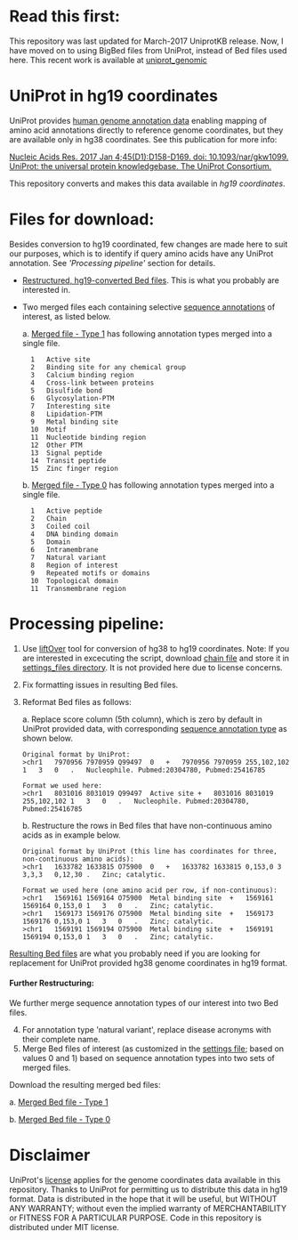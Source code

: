 # Read this first:
This repository was last updated for March-2017 UniprotKB release. Now, I have moved on to using BigBed files from UniProt, instead of Bed files used here. This recent work is available at [uniprot_genomic](https://github.com/ManavalanG/uniprot_genomic)

# UniProt in hg19 coordinates
UniProt provides [human genome annotation data](http://bit.ly/2mqJMjP) enabling mapping of amino acid annotations directly to reference genome coordinates, but they are available only in hg38 coordinates.  See this publication for more info:

[Nucleic Acids Res. 2017 Jan 4;45(D1):D158-D169. doi: 10.1093/nar/gkw1099. UniProt: the universal protein knowledgebase. The UniProt Consortium.](https://www.ncbi.nlm.nih.gov/pubmed/27899622)

This repository converts and makes this data available in *hg19 coordinates*.

# Files for download:
Besides conversion to hg19 coordinated, few changes are made here to suit our purposes, which is to identify if query amino acids have any UniProt annotation. See *'Processing pipeline'* section for details.

* [Restructured, hg19-converted Bed files](./Download_data_Mar2017/hg19_UniProt_genome_annotations_Mar2017.zip). This is what you probably are interested in.

* Two merged files each containing selective [sequence annotations](http://www.uniprot.org/help/sequence_annotation) of interest, as listed below.

    a. [Merged file - Type 1](./Download_data_Mar2017/merged_select_UniProtMar2017_hg19_restructured_type1.bed) has following annotation types merged into a single file.

        1	Active site
        2	Binding site for any chemical group
        3	Calcium binding region
        4	Cross-link between proteins
        5	Disulfide bond
        6	Glycosylation-PTM
        7	Interesting site
        8	Lipidation-PTM
        9	Metal binding site
        10	Motif
        11	Nucleotide binding region
        12	Other PTM
        13	Signal peptide
        14	Transit peptide
        15	Zinc finger region

    b. [Merged file - Type 0](./Download_data_Mar2017/merged_select_UniProtMar2017_hg19_restructured_type0.bed) has following annotation types merged into a single file.

        1	Active peptide
        2	Chain
        3	Coiled coil
        4	DNA binding domain
        5	Domain
        6	Intramembrane
        7	Natural variant
        8	Region of interest
        9	Repeated motifs or domains
        10	Topological domain
        11	Transmembrane region



# Processing pipeline:

1. Use [liftOver](http://genome.ucsc.edu/cgi-bin/hgLiftOver) tool for conversion of hg38 to hg19 coordinates.
Note: If you are interested in excecuting the script, download [chain file](http://hgdownload.cse.ucsc.edu/goldenPath/hg38/liftOver/hg38ToHg19.over.chain.gz) and store it in [settings_files directory](settings_files).
It is not provided here due to license concerns.
2. Fix formatting issues in resulting Bed files.
3. Reformat Bed files as follows:

    a. Replace score column (5th column), which is zero by default in UniProt provided data, with corresponding [sequence annotation type](http://www.uniprot.org/help/sequence_annotation) as shown below.

    ```
    Original format by UniProt:
    >chr1	7970956	7970959	Q99497	0	+	7970956	7970959	255,102,102	1	3	0	.	Nucleophile. Pubmed:20304780, Pubmed:25416785

    Format we used here:
    >chr1	8031016	8031019	Q99497	Active site	+	8031016	8031019	255,102,102	1	3	0	.	Nucleophile. Pubmed:20304780, Pubmed:25416785
    ```


    b. Restructure the rows in Bed files that have non-continuous amino acids as in example below.

    ```
    Original format by UniProt (this line has coordinates for three, non-continuous amino acids):
    >chr1	1633782	1633815	O75900	0	+	1633782	1633815	0,153,0	3	3,3,3	0,12,30	.	Zinc; catalytic.

    Format we used here (one amino acid per row, if non-continuous):
    >chr1	1569161	1569164	O75900	Metal binding site	+	1569161	1569164	0,153,0	1	3	0	.	Zinc; catalytic.
    >chr1	1569173	1569176	O75900	Metal binding site	+	1569173	1569176	0,153,0	1	3	0	.	Zinc; catalytic.
    >chr1	1569191	1569194	O75900	Metal binding site	+	1569191	1569194	0,153,0	1	3	0	.	Zinc; catalytic.
    ```

[Resulting Bed files](./Download_data_Mar2017/hg19_UniProt_genome_annotations_Mar2017.zip) are what you probably need if you are looking for replacement for UniProt provided hg38 genome coordinates in hg19 format.


#### Further Restructuring:

We further merge sequence annotation types of our interest into two Bed files.

4. For annotation type 'natural variant', replace disease acronyms with their complete name.
5. Merge Bed files of interest (as customized in the [settings file](./settings_files/Settings_UniProt_compare.csv); based on values 0 and 1) based on sequence annotation types into two sets of merged files.


Download the resulting merged bed files:

a. [Merged Bed file - Type 1](./Download_data_Mar2017/merged_select_UniProtMar2017_hg19_restructured_type1.bed)

b. [Merged Bed file - Type 0](./Download_data_Mar2017/merged_select_UniProtMar2017_hg19_restructured_type0.bed)


# Disclaimer
UniProt's [license](http://www.uniprot.org/help/license) applies for the genome coordinates data available in this repository.  Thanks to UniProt for permitting us to distribute this data in hg19 format. Data is distributed in the hope that it will be useful, but WITHOUT ANY WARRANTY; without even the implied warranty of MERCHANTABILITY or FITNESS FOR A PARTICULAR PURPOSE. Code in this repository is distributed under MIT license.
